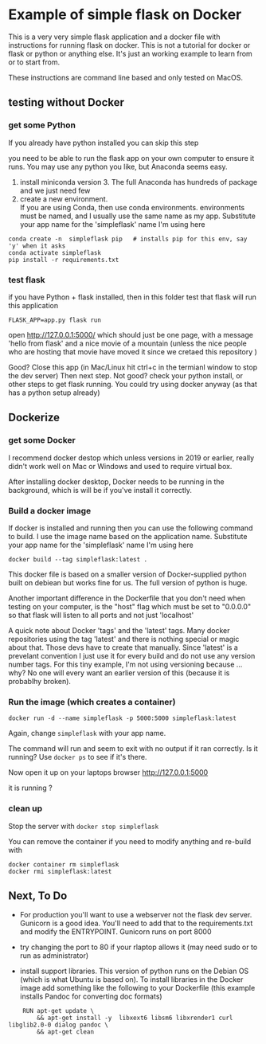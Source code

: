 # Example of simple flask on Docker

This is a very very simple flask application and a docker file with instructions for running flask on docker.   This is not a tutorial for docker or flask or python or anything else.  It's just an working example to learn from or to start from.  

These instructions are command line based and only tested on MacOS. 

## testing without Docker

### get some Python
If you already have python installed you can skip this step
 
you need to be able to run the flask app on your own computer to ensure it runs.   You may use any python you like, but Anaconda seems easy. 

1. install miniconda version 3.   The full Anaconda  has hundreds of package and we just need  few
1. create a new environment.  
     If you are using Conda, then use conda environments.   environments must be named, and I usually use the same name as my app.  Substitute your app name for the 'simpleflask' name  I'm using here


```
conda create -n  simpleflask pip   # installs pip for this env, say 'y' when it asks
conda activate simpleflask
pip install -r requirements.txt
```


### test flask

if you have Python + flask installed, then in this folder test that flask will run this application

```
FLASK_APP=app.py flask run
```

open http://127.0.0.1:5000/  which should just be one page, with a message 'hello from flask' and a nice movie of a mountain (unless the nice people who are hosting that movie have moved it since we cretaed this repository ) 

Good?  Close this app (in Mac/Linux hit ctrl+c in the termianl window to stop the dev server) Then next step.  Not good?  check your python install, or other steps to get flask running.   You could try using docker anyway (as that has a python setup already)


## Dockerize

### get some Docker

I recommend docker destop which unless versions in 2019 or earlier, really didn't work well on Mac or Windows and used to require virtual box.   

After installing docker desktop, Docker needs to be running in the background, which is will be if you've install it correctly.   

### Build a docker image

If docker is installed and running then you can use the following command to build.  I use the image name based on the application name.  Substitute your app name for the 'simpleflask' name  I'm using here

```
docker build --tag simpleflask:latest .
```


This docker file is based on a smaller version of Docker-supplied python built on debiean but works fine for us.  The full version of python is huge. 

Another important difference in the Dockerfile that you don't need when testing on your computer, is the "host" flag which must be set to "0.0.0.0" so that flask will listen to all ports and not just 'localhost' 

A quick note about Docker 'tags' and the 'latest' tags.    Many docker repositories using the tag 'latest' and there is nothing special or magic about that.  Those devs have to create that manually.         Since 'latest' is a prevelant convention I just use it for every build and do not use any version number tags.   For this tiny example, I'm not using versioning because ... why?  No one will every want an earlier version of this (because it is probablhy broken). 

### Run the image (which creates a container)

```
docker run -d --name simpleflask -p 5000:5000 simpleflask:latest
```

Again, change `simpleflask` with your app name. 


The command will run and seem to exit with no output if it ran correctly.   Is it running?  Use `docker ps` to see if it's there. 


Now open it up on your laptops browser  http://127.0.0.1:5000  

it is running ?  

### clean up

Stop the server with `docker stop simpleflask`

You can remove the container if you need to modify anything and re-build with 

```
docker container rm simpleflask
docker rmi simpleflask:latest

```

## Next, To Do

  * For production you'll want to use a webserver not the flask dev server.  Gunicorn is a good idea.    You'll need to add that to the requirements.txt and modify the ENTRYPOINT.  Gunicorn runs on port 8000

  * try changing the port to 80 if your rlaptop allows it (may need sudo or to run as administrator)

  * install support libraries.   This version of python runs on the Debian OS (which is what Ubuntu is based on).  To install libraries in the Docker image add something like the following to your Dockerfile (this example installs Pandoc for converting doc formats)
 
```
    RUN apt-get update \
        && apt-get install -y  libxext6 libsm6 libxrender1 curl libglib2.0-0 dialog pandoc \
        && apt-get clean
```
